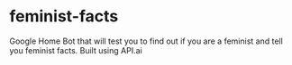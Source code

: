 # feminist-facts
Google Home Bot that will test you to find out if you are a feminist and tell you feminist facts. Built using API.ai 
